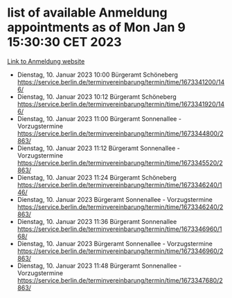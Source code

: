 # list of available Anmeldung appointments as of Mon Jan  9 15:30:30 CET 2023
[Link to Anmeldung website](https://service.berlin.de/terminvereinbarung/termin/tag.php?termin=0&anliegen[]=120686&dienstleisterlist=122210,122217,327316,122219,327312,122227,327314,122231,327346,122243,327348,122252,329742,122260,329745,122262,329748,122254,329751,122271,327278,122273,327274,122277,327276,330436,122280,327294,122282,327290,122284,327292,327539,122291,327270,122285,327266,122286,327264,122296,327268,150230,329760,122301,327282,122297,327286,122294,327284,122312,329763,122314,329775,122304,327330,122311,327334,122309,327332,122281,327352,122279,329772,122276,327324,122274,327326,122267,329766,122246,327318,122251,327320,122257,327322,122208,327298,122226,327300,121362,121364&herkunft=http%3A%2F%2Fservice.berlin.de%2Fdienstleistung%2F120686%2F)
- Dienstag, 10. Januar 2023 10:00 Bürgeramt Schöneberg https://service.berlin.de/terminvereinbarung/termin/time/1673341200/146/
- Dienstag, 10. Januar 2023 10:12 Bürgeramt Schöneberg https://service.berlin.de/terminvereinbarung/termin/time/1673341920/146/
- Dienstag, 10. Januar 2023 11:00 Bürgeramt Sonnenallee - Vorzugstermine https://service.berlin.de/terminvereinbarung/termin/time/1673344800/2863/
- Dienstag, 10. Januar 2023 11:12 Bürgeramt Sonnenallee - Vorzugstermine https://service.berlin.de/terminvereinbarung/termin/time/1673345520/2863/
- Dienstag, 10. Januar 2023 11:24 Bürgeramt Schöneberg https://service.berlin.de/terminvereinbarung/termin/time/1673346240/146/
- Dienstag, 10. Januar 2023  Bürgeramt Sonnenallee - Vorzugstermine https://service.berlin.de/terminvereinbarung/termin/time/1673346240/2863/
- Dienstag, 10. Januar 2023 11:36 Bürgeramt Sonnenallee https://service.berlin.de/terminvereinbarung/termin/time/1673346960/168/
- Dienstag, 10. Januar 2023  Bürgeramt Sonnenallee - Vorzugstermine https://service.berlin.de/terminvereinbarung/termin/time/1673346960/2863/
- Dienstag, 10. Januar 2023 11:48 Bürgeramt Sonnenallee - Vorzugstermine https://service.berlin.de/terminvereinbarung/termin/time/1673347680/2863/
